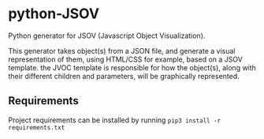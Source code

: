 # python-JSOV
Python generator for JSOV (Javascript Object Visualization).

This generator takes object(s) from a JSON file, and generate a visual representation of them, using HTML/CSS for example, based on a JSOV template. the JVOC template is responsible for how the object(s), along with their different children and parameters, will be graphically represented.

## Requirements

Project requirements can be installed by running `pip3 install -r requirements.txt`
